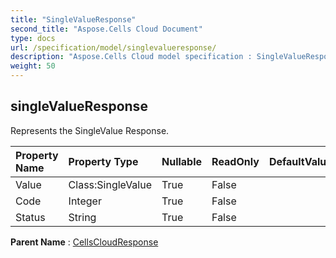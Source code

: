 ```yaml
---
title: "SingleValueResponse"
second_title: "Aspose.Cells Cloud Document"
type: docs
url: /specification/model/singlevalueresponse/
description: "Aspose.Cells Cloud model specification : SingleValueResponse. Effortlessly handle Excel and other spreadsheet documents with features like opening, generating, editing, splitting, merging, comparing, and converting."
weight: 50
---
```


## **singleValueResponse**

Represents the SingleValue Response. 

| Property Name | Property Type | Nullable |  ReadOnly | DefaultValue | Description | 
| :- | :- | :- |:- |  :- | :- |
| Value | Class:SingleValue | True |  False |  |  |  
| Code | Integer | True |  False |  |  |  
| Status | String | True |  False |  |  |  

**Parent Name** : [CellsCloudResponse](cellscloudresponse)

